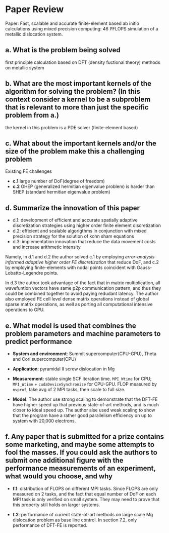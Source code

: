# Paper Review

Paper: Fast, scalable and accurate finite-element based ab initio calculations using mixed precision computing: 46 PFLOPS simulation of a metallic dislocation system.

## a. What is the problem being solved

first principle calculation based on DFT (density fuctional theory) methods on metallic system

## b. What are the most important kernels of the algorithm for solving the problem? (In this context consider a kernel to be a subproblem that is relevant to more than just the specific problem from a.)

the kernel in this problem is a PDE solver (finite-element based)

## c. What about the important kernels and/or the size of the problem make this a challenging problem

Existing FE challenges

- **c.1** large number of DoF(degree of freedom)
- **c.2** GHEP (generalized hermitian eigenvalue problem) is harder than SHEP (standard hermitian eigenvalue problem)

## d. Summarize the innovation of this paper

- d.1: development of efficient and accurate spatially adaptive discretization strategies using higher order finite element discretization
- d.2: efficient and scalable algorigthms in conjunction with mixed precision strategy for the solution of kohn sham equations
- d.3: implementation innovation that reduce the data movement costs and increase arithmetic intensity

Namely, in d.1 and d.2 the author solved c.1 by employing *error-analysis informed adaptive higher order FE discretization* that reduce DoF, and c.2 by employing finite-elements with nodal points coincident with Gauss-Lobatto-Legendre points.

In d.3 the author took advantage of the fact that in matrix multiplication, all wavefuntion vectors have same p2p communication pattern, and thus they could be combined together to avoid paying redudant latency. The author also employed FE cell level dense matrix operations instead of global sparse matrix operations, as well as porting all computational intensive operations to GPU.

## e. What model is used that combines the problem parameters and machine parameters to predict performance

- **System and environment**: Summit supercomputer(CPU-GPU), Theta and Cori supercomputer(CPU)
- **Application**: pyramidal II screw dislocation in Mg
- **Measurement**: stable single SCF iteration time. `MPI_Wtime` for CPU; `MPI_Wtime` + `cudaDeviceSynchronize` for CPU-GPU. FLOP measured by `nvprof`, take avg of 2 MPI tasks, then scale to full size.

- **Model**: The author use strong scaling to demonstrate that the DFT-FE have higher speed up that previous state-of-art methods, and is much closer to ideal speed up. The author alse used weak scaling to show that the program have a rather good parallelism efficiency on up to system with 20,000 electrons.

## f. Any paper that is submitted for a prize contains some marketing, and maybe some attempts to fool the masses. If you could ask the authors to submit one additional figure with the performance measurements of an experiment, what would you choose, and why

- **f.1**: distribution of FLOPS on different MPI tasks. Since FLOPS are only measured on 2 tasks, and the fact that equal number of DoF on each MPI task is only verified on small system. They may need to prove that this property still holds on larger systems.

- **f.2**: performance of current state-of-art methods on large scale Mg dislocation problem as base line control. In section 7.2, only performance of DFT-FE is reported.